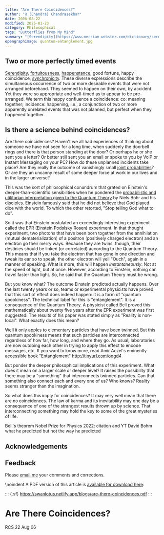 ```yaml
---
title: "Are There Coincidences?"
author: "R (Chandra) Chandrasekhar"
date: 2006-08-22
modified: 2025-01-23
category: Philosophical
tags: "Butterflies from My Mind"
summary: "[Serendipity](https://www.merriam-webster.com/dictionary/serendipity), [fortuitousness](https://dictionary.cambridge.org/dictionary/english/fortuitousness), [happenstance](https://www.collinsdictionary.com/dictionary/english/happenstance), good fortune, happy coincidence, [synchronicity](https://www.vocabulary.com/dictionary/synchronicity). These variously worded expressions describe two or more desirable events that happened together, but were not pre-arranged. They seemed to happen on their own, by accident. Yet they so appropriate and well-timed as to appear to be pre-arranged. We term this happy confluence a coincidence: co: meaning together; incidence: happening, i.e., a conjunction of two apparently unrelated happenings that was not planned, but perfect when they happened."
opengraphimage: quantum-entanglement.jpg
---
```


## Two or more perfectly timed events

[Serendipity](https://www.merriam-webster.com/dictionary/serendipity), [fortuitousness](https://dictionary.cambridge.org/dictionary/english/fortuitousness), [happenstance](https://www.collinsdictionary.com/dictionary/english/happenstance), good fortune, happy coincidence, [synchronicity](https://www.vocabulary.com/dictionary/synchronicity). These diverse expressions describe the simultaneous occurrence of two or more desirable events that were not arranged beforehand. They seemed to happen on their own, by accident. Yet they were so appropriate and well-timed as to appear to be pre-arranged. We term this happy confluence a coincidence: co: meaning together; incidence: happening, i.e., a conjunction of two or more apparently unrelated events that was not planned, but perfect when they happened together.

## Is there a science behind coincidences?

Are there coincidences? Haven't we all had experiences of thinking about someone we have not seen for a long time, when suddenly the doorbell rings and there is that person standing at the door? Or perhaps he or she sent you a letter? Or better still sent you an email or spoke to you by VoIP or Instant Messaging on your PC? How do these unplanned incidents take place? Are they really the outcome of vanishingly small [joint probabilities](https://www.aiplusinfo.com/blog/joint-probability-definition-formula-examples/)? Or are they an uncanny result of some deeper force at work in our lives and in the larger universe?

This was the sort of philosophical conundrum that grated on Einstein's deeper-than-scientific sensibilities when he pondered the [probabilistic and utilitarian interpretation given to the Quantum Theory](https://plato.stanford.edu/entries/qm-copenhagen/) by Niels Bohr and his disciples. Einstein famously said that he did not believe that God played dice with the world. To which the other retorted, "Stop telling God what to do".

So it was that Einstein postulated an exceedingly interesting experiment called
the EPR (Einstein Podolsky Rosen) experiment. In that thought experiment, two
photons that have been born together from the annihilation (mutual
dematerialization) of a positron (positively charged electron) and an electron
go their merry ways. Because they are twins, though, their destinies should be
linked (or correlated) according to the Quantum Theory. This means that if you
take the electron that has gone in one direction and tweak its ear so to speak,
the other electron will yell "Ouch", again in a manner of speaking. What is
more, this will happen *instantaneously*. Not at the speed of light, but at
once. However, according to Einstein, nothing can travel faster than light. So,
he said that the Quantum Theory must be wrong.

But you know what? The outcome Einstein predicted actually happens. Over the
last twenty years or so, teams or experimental physicists have proved that this
sort of effect does indeed happen: it is a form of "quantum spookiness". The
technical label for this is "entanglement". It is a consequence of the Quantum
Theory. A physicist called Bell proved this mathematically about twenty five
years after the EPR experiment was first suggested. The results of his paper
was stated simply as "Reality is non-local". What exactly does this mean?

Well it only apples to elementary particles that have been twinned. But this
quantum spookiness means that such particles are interconnected regardless of
how far, how long, and where they go. As usual, laboratories are now outdoing
each other in trying to apply this effect to encode messages, etc. If you want
to know more, read Amir Aczel's eminently accessible book "Entanglement"
<http://tinyurl.com/oqgd4>

But ponder the deeper philosophical implications of this experiment. What does
it mean on a larger scale or deeper level? It raises the possibility that there
may be a "something" that interconnects twinned particles. Can that something
also connect each and every one of us? Who knows? Reality seems stranger than
the imagination.

So what does this imply for coincidences? It may very well mean that there are
no coincidences. The law of karma and its inevitability may one day be a
consequence of one of the strangest results thrown up by science. That
interconnecting something may hold the key to some of the great mysteries of
life.



Bell's theorem
Nobel Prize for Physics 2022: citation and YT
David Bohm what he predicted but not the way he predicted




## Acknowledgements

## Feedback

Please [email me](mailto:feedback.swanlotus@gmail.com) your comments and
corrections.

\noindent A PDF version of this article is [available for download here]({attach}./are-there-coincidences.pdf):

::: {.sf}
<https://swanlotus.netlify.app/blogs/are-there-coincidences.pdf>
:::



Are There Coincidences?
======================

RCS
22 Aug 06
